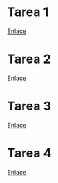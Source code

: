 # Tarea 1
[Enlace](results/task1)
# Tarea 2
[Enlace](results/task2)
# Tarea 3
[Enlace](results/task3)
# Tarea 4
[Enlace](results/task4)
